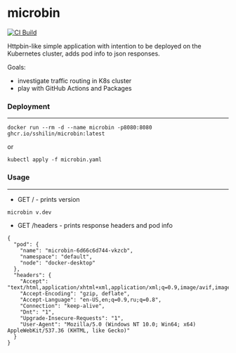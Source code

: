 # microbin

[![CI Build](https://github.com/sshilin/microbin/actions/workflows/ci-build.yaml/badge.svg)](https://github.com/sshilin/microbin/actions/workflows/ci-build.yaml)

Httpbin-like simple application with intention to be deployed on the Kubernetes cluster, adds pod info to json responses.

Goals:
- investigate traffic routing in K8s cluster
- play with GitHub Actions and Packages

### Deployment
---

    docker run --rm -d --name microbin -p8080:8080 ghcr.io/sshilin/microbin:latest

or

    kubectl apply -f microbin.yaml

### Usage
---
- GET / - prints version
```
microbin v.dev
```
- GET /headers - prints response headers and pod info
```
{
  "pod": {
    "name": "microbin-6d66c6d744-vkzcb",
    "namespace": "default",
    "node": "docker-desktop"
  },
  "headers": {
    "Accept": "text/html,application/xhtml+xml,application/xml;q=0.9,image/avif,image/webp,image/apng,*/*",
    "Accept-Encoding": "gzip, deflate",
    "Accept-Language": "en-US,en;q=0.9,ru;q=0.8",
    "Connection": "keep-alive",
    "Dnt": "1",
    "Upgrade-Insecure-Requests": "1",
    "User-Agent": "Mozilla/5.0 (Windows NT 10.0; Win64; x64) AppleWebKit/537.36 (KHTML, like Gecko)"
  }
}
```
